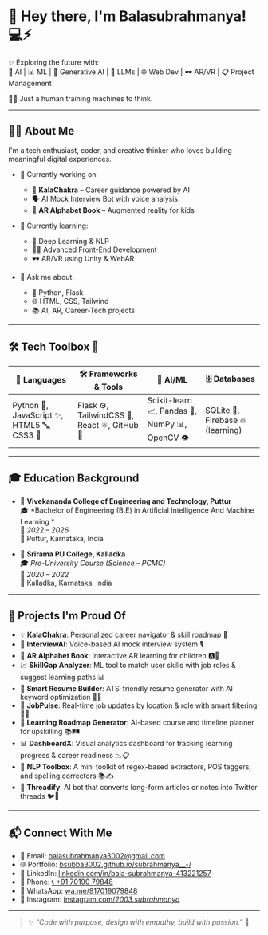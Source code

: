 # 👋 Hey there, I'm **Balasubrahmanya**! 💻⚡

✨ Exploring the future with:  
🤖 AI | 📊 ML | 🎨 Generative AI | 🧠 LLMs | 🌐 Web Dev | 🕶️ AR/VR | 📋 Project Management  

🧑‍💻 Just a human training machines to think.




---

## 👨‍💻 About Me

I'm a tech enthusiast, coder, and creative thinker who loves building meaningful digital experiences.

- 🔭 Currently working on:  
  - 🚀 **KalaChakra** – Career guidance powered by AI  
  - 🗣️ AI Mock Interview Bot with voice analysis  
  - 📱 **AR Alphabet Book** – Augmented reality for kids

- 🌱 Currently learning:  
  - 🧠 Deep Learning & NLP  
  - 🧑‍🎨 Advanced Front-End Development  
  - 🕶️ AR/VR using Unity & WebAR

- 💬 Ask me about:  
  - 🐍 Python, Flask  
  - 🌐 HTML, CSS, Tailwind  
  - 📚 AI, AR, Career-Tech projects

---

## 🛠️ Tech Toolbox 🔧

| 🚀 Languages | 🛠️ Frameworks & Tools | 🧠 AI/ML | 🗄️ Databases |
|-------------|------------------------|---------|-------------|
| Python 🐍, JavaScript ✨, HTML5 🔤, CSS3 🎨 | Flask ⚙️, TailwindCSS 💅, React ⚛️, GitHub 🐙 | Scikit-learn 📈, Pandas 🐼, NumPy 📊, OpenCV 👁️ | SQLite 📘, Firebase 🔥 (learning) |

---
## 🎓 Education Background

- 🏫 **Vivekananda College of Engineering and Technology, Puttur**  
  🎓 *Bachelor of Engineering (B.E) in Artificial Intelligence And Machine Learning *  
  📅 *2022 – 2026*  
  📍 Puttur, Karnataka, India

- 🏢 **Srirama PU College, Kalladka**  
  🎓 *Pre-University Course (Science – PCMC)*  
  📅 *2020 – 2022*  
  📍 Kalladka, Karnataka, India


---

## 🧠 Projects I'm Proud Of

- 💡 **KalaChakra**: Personalized career navigator & skill roadmap 📍  
- 🧪 **InterviewAI**: Voice-based AI mock interview system 🎙️  
- 🧒 **AR Alphabet Book**: Interactive AR learning for children 🅰️🍎  
- 📈 **SkillGap Analyzer**: ML tool to match user skills with job roles & suggest learning paths 📊  
- 🧾 **Smart Resume Builder**: ATS-friendly resume generator with AI keyword optimization 🧠📄  
- 🔎 **JobPulse**: Real-time job updates by location & role with smart filtering 📍💼  
- 🎯 **Learning Roadmap Generator**: AI-based course and timeline planner for upskilling 📚🛤️  
- 📊 **DashboardX**: Visual analytics dashboard for tracking learning progress & career readiness 📉📋  
- 🧠 **NLP Toolbox**: A mini toolkit of regex-based extractors, POS taggers, and spelling correctors 📚✍️  
- 🧵 **Threadify**: AI bot that converts long-form articles or notes into Twitter threads 🐦🧵



---

## 📬 Connect With Me

- 📧 Email: [balasubrahmanya3002@gmail.com](mailto:balasubrahmanya3002@gmail.com)  
- 🌐 Portfolio: [bsubba3002.github.io/subrahmanya__-/](https://bsubba3002.github.io/subrahmanya__-/)  
- 💼 LinkedIn: [linkedin.com/in/bala-subrahmanya-413221257](https://www.linkedin.com/in/bala-subrahmanya-413221257)  
- 📱 Phone: [📞 +91 70190 79848](tel:+917019079848)
- 💬 WhatsApp: [wa.me/917019079848](https://wa.me/917019079848)  
- 📸 Instagram: [instagram.com/_2003.subrahmanya_](https://www.instagram.com/_2003.subrahmanya_/?igsh=MWE4dDJtamkwbGNqNA%3D%3D)

---


> ✨ *"Code with purpose, design with empathy, build with passion."* 🚀

